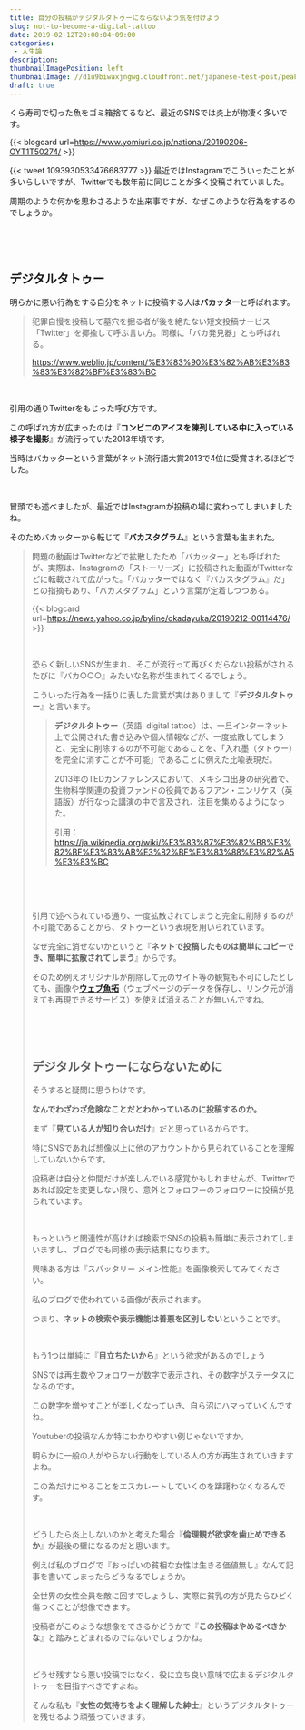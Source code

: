 ```yaml
---
title: 自分の投稿がデジタルタトゥーにならないよう気を付けよう
slug: not-to-become-a-digital-tattoo
date: 2019-02-12T20:00:04+09:00
categories: 
 - 人生論
description: 
thumbnailImagePosition: left
thumbnailImage: //d1u9biwaxjngwg.cloudfront.net/japanese-test-post/peak-140.jpg
draft: true
---
```

<!--more-->

くら寿司で切った魚をゴミ箱捨てるなど、最近のSNSでは炎上が物凄く多いです。

{{< blogcard url=https://www.yomiuri.co.jp/national/20190206-OYT1T50274/ >}}
&nbsp;

{{< tweet 1093930533476683777 >}}
最近ではInstagramでこういったことが多いらしいですが、Twitterでも数年前に同じことが多く投稿されていました。

周期のような何かを思わさるような出来事ですが、なぜこのような行為をするのでしょうか。

&nbsp;

&nbsp;
<h2>デジタルタトゥー</h2>
明らかに悪い行為をする自分をネットに投稿する人は<strong>バカッター</strong>と呼ばれます。
<blockquote>犯罪自慢を投稿して墓穴を掘る者が後を絶たない短文投稿サービス「Twitter」を揶揄して呼ぶ言い方。同様に「バカ発見器」とも呼ばれる。

<a href="https://www.weblio.jp/content/%E3%83%90%E3%82%AB%E3%83%83%E3%82%BF%E3%83%BC">https://www.weblio.jp/content/%E3%83%90%E3%82%AB%E3%83%83%E3%82%BF%E3%83%BC</a></blockquote>
&nbsp;

引用の通りTwitterをもじった呼び方です。

この呼ばれ方が広まったのは『<strong>コンビニのアイスを陳列している中に入っている様子を撮影</strong>』が流行っていた2013年頃です。

当時はバカッターという言葉がネット流行語大賞2013で4位に受賞されるほどでした。

&nbsp;

冒頭でも述べましたが、最近ではInstagramが投稿の場に変わってしまいましたね。

そのためバカッターから転じて『<strong>バカスタグラム</strong>』という言葉も生まれた。
<blockquote>問題の動画はTwitterなどで拡散したため「バカッター」とも呼ばれたが、実際は、Instagramの「ストーリーズ」に投稿された動画がTwitterなどに転載されて広がった。「バカッターではなく『バカスタグラム』だ」との指摘もあり、「バカスタグラム」という言葉が定着しつつある。

{{< blogcard url=https://news.yahoo.co.jp/byline/okadayuka/20190212-00114476/ >}}&nbsp;

&nbsp;

恐らく新しいSNSが生まれ、そこが流行って再びくだらない投稿がされるたびに『バカ○○○』みたいな名称が生まれてくるでしょう。

こういった行為を一括りに表した言葉が実はありまして『<strong>デジタルタトゥー</strong>』と言います。
<blockquote><b>デジタルタトゥー</b>（英語: <span lang="en">digital tattoo</span>）は、一旦インターネット上で公開された書き込みや個人情報などが、一度拡散してしまうと、完全に削除するのが不可能であることを、「入れ墨（タトゥー）を完全に消すことが不可能」であることに例えた比喩表現だ<sup id="cite_ref-1" class="reference"></sup><sup id="cite_ref-ymgumma_2-0" class="reference"></sup>。

2013年のTEDカンファレンスにおいて、メキシコ出身の研究者で、生物科学関連の投資ファンドの役員である<span title="リンク先の項目はまだありません。新規の執筆や他言語版からの翻訳が望まれます。">フアン・エンリケス<span class="noprint">（英語版）</span></span>が行なった講演の中で言及され、注目を集めるようになった<sup id="cite_ref-diamond_3-0" class="reference"></sup>。

引用：<a href="https://ja.wikipedia.org/wiki/%E3%83%87%E3%82%B8%E3%82%BF%E3%83%AB%E3%82%BF%E3%83%88%E3%82%A5%E3%83%BC">https://ja.wikipedia.org/wiki/%E3%83%87%E3%82%B8%E3%82%BF%E3%83%AB%E3%82%BF%E3%83%88%E3%82%A5%E3%83%BC</a></blockquote>
&nbsp;

&nbsp;

引用で述べられている通り、一度拡散されてしまうと完全に削除するのが不可能であることから、タトゥーという表現を用いられています。

なぜ完全に消せないかというと『<strong>ネットで投稿したものは簡単にコピーでき、簡単に拡散されてしまう</strong>』からです。

そのため例えオリジナルが削除して元のサイト等の観覧も不可にしたとしても、画像や<a href="https://megalodon.jp/"><strong>ウェブ魚拓</strong></a>（ウェブページのデータを保存し、リンク元が消えても再現できるサービス）を使えば消えることが無いんですね。

&nbsp;

&nbsp;
<h2>デジタルタトゥーにならないために</h2>
そうすると疑問に思うわけです。

<strong>なんでわざわざ危険なことだとわかっているのに投稿するのか。</strong>

まず『<strong>見ている人が知り合いだけ</strong>』だと思っているからです。

特にSNSであれば想像以上に他のアカウントから見られていることを理解していないからです。

投稿者は自分と仲間だけが楽しんでいる感覚かもしれませんが、Twitterであれば設定を変更しない限り、意外とフォロワーのフォロワーに投稿が見られています。

&nbsp;

もっというと関連性が高ければ検索でSNSの投稿も簡単に表示されてしまいますし、ブログでも同様の表示結果になります。

興味ある方は『スパッタリー メイン性能』を画像検索してみてください。

私のブログで使われている画像が表示されます。

つまり、<strong>ネットの検索や表示機能は善悪を区別しない</strong>ということです。

&nbsp;

もう1つは単純に『<strong>目立ちたいから</strong>』という欲求があるのでしょう

SNSでは再生数やフォロワーが数字で表示され、その数字がステータスになるのです。

この数字を増やすことが楽しくなっていき、自ら沼にハマっていくんですね。

Youtuberの投稿なんか特にわかりやすい例じゃないですか。

明らかに一般の人がやらない行動をしている人の方が再生されていきますよね。

この為だけにやることをエスカレートしていくのを躊躇わなくなるんです。

&nbsp;

どうしたら炎上しないのかと考えた場合『<strong>倫理観が欲求を歯止めできるか</strong>』が最後の壁になるのだと思います。

例えば私のブログで『おっぱいの貧相な女性は生きる価値無し』なんて記事を書いてしまったらどうなるでしょうか。

全世界の女性全員を敵に回すでしょうし、実際に貧乳の方が見たらひどく傷つくことが想像できます。

投稿者がこのような想像をできるかどうかで『<strong>この投稿はやめるべきかな</strong>』と踏みとどまれるのではないでしょうかね。

&nbsp;

どうせ残すなら悪い投稿ではなく、役に立ち良い意味で広まるデジタルタトゥーを目指すべきですよね。

そんな私も『<strong>女性の気持ちをよく理解した紳士</strong>』というデジタルタトゥーを残せるよう頑張っていきます。
